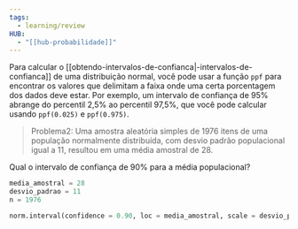 ```yaml
---
tags:
  - learning/review
HUB:
  - "[[hub-probabilidade]]"
---
```

Para calcular o [[obtendo-intervalos-de-confianca|-intervalos-de-confianca]] de uma distribuição normal, você pode usar a função `ppf` para encontrar os valores que delimitam a faixa onde uma certa porcentagem dos dados deve estar. Por exemplo, um intervalo de confiança de 95% abrange do percentil 2,5% ao percentil 97,5%, que você pode calcular usando `ppf(0.025)` e `ppf(0.975)`.

>Problema2: Uma amostra aleatória simples de 1976 itens de uma população normalmente distribuída, com desvio padrão populacional igual a 11, resultou em uma média amostral de 28.

Qual o intervalo de confiança de 90% para a média populacional?
```python
media_amostral = 28
desvio_padrao = 11
n = 1976

norm.interval(confidence = 0.90, loc = media_amostral, scale = desvio_padrao / np.sqrt(n))
```

